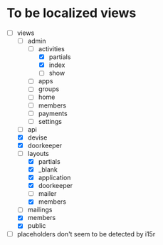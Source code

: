 # To be localized views
 - [ ] views
   - [ ] admin
     - [ ] activities
       - [x] partials
       - [x] index
       - [ ] show  
     - [ ] apps
     - [ ] groups
     - [ ] home
     - [ ] members
     - [ ] payments
     - [ ] settings
   - [ ] api
   - [x] devise
   - [x] doorkeeper
   - [ ] layouts
     - [x] partials
     - [x] _blank
     - [x] application
     - [x] doorkeeper
     - [ ] mailer
     - [x] members
   - [ ] mailings
   - [x] members
   - [x] public
   
- [ ] placeholders don't seem to be detected by i15r